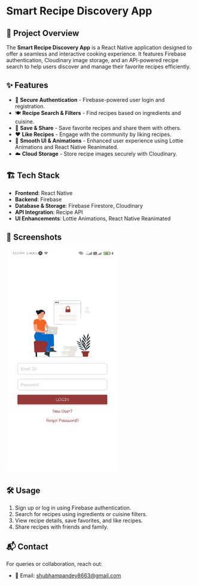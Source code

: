 
# Smart Recipe Discovery App


## 📌 Project Overview
The **Smart Recipe Discovery App** is a React Native application designed to offer a seamless and interactive cooking experience. It features Firebase authentication, Cloudinary image storage, and an API-powered recipe search to help users discover and manage their favorite recipes efficiently.

## ✨ Features

- 🔑 **Secure Authentication** - Firebase-powered user login and registration.
- 🍽️ **Recipe Search & Filters** - Find recipes based on ingredients and cuisine.
- 💾 **Save & Share** - Save favorite recipes and share them with others.
- ❤️ **Like Recipes** - Engage with the community by liking recipes.
- 🌟 **Smooth UI & Animations** - Enhanced user experience using Lottie Animations and React Native Reanimated.
- ☁️ **Cloud Storage** - Store recipe images securely with Cloudinary.

## 🏗️ Tech Stack

- **Frontend**: React Native
- **Backend**: Firebase
- **Database & Storage**: Firebase Firestore, Cloudinary
- **API Integration**: Recipe API
- **UI Enhancements**: Lottie Animations, React Native Reanimated

## 📸 Screenshots

<img src="./FoodHubApp/assets/img/1.jpg"  width="300" height="600">

## 🛠️ Usage

1. Sign up or log in using Firebase authentication.
2. Search for recipes using ingredients or cuisine filters.
3. View recipe details, save favorites, and like recipes.
4. Share recipes with friends and family.


## 📬 Contact
For queries or collaboration, reach out:
- 📧 Email: shubhampandey8663@gmail.com
